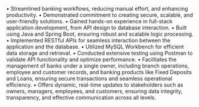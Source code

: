 • Streamlined banking workflows, reducing manual effort, and enhancing productivity.
• Demonstrated commitment to creating secure, scalable, and user-friendly solutions.
• Gained hands-on experience in full-stack application development, from API design to database interaction.
• Built using Java and Spring Boot, ensuring robust and scalable logic processing.
• Implemented RESTful APIs for seamless interaction between the application and the database.
• Utilized MySQL Workbench for efficient data storage and retrieval.
• Conducted extensive testing using Postman to validate API functionality and optimize performance.
• Facilitates the management of banks under a single owner, including branch operations, employee and
customer records, and banking products like Fixed Deposits and Loans, ensuring secure transactions and
seamless operational efficiency.
• Offers dynamic, real-time updates to stakeholders such as owners, managers, employees, and customers,
ensuring data integrity, transparency, and effective communication across all levels.

